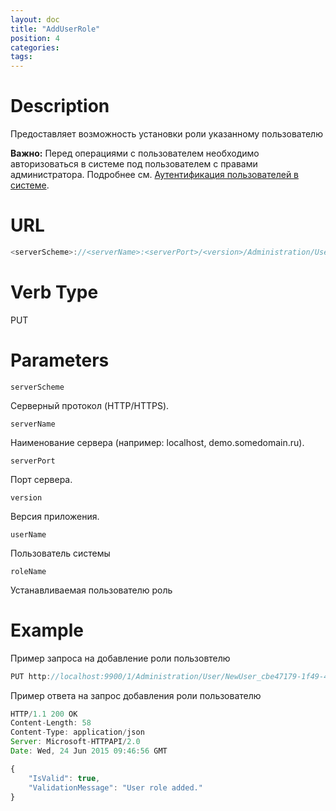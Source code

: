 ```yaml
---
layout: doc
title: "AddUserRole"
position: 4 
categories: 
tags:
---
```


# Description

Предоставляет возможность установки роли указанному пользователю

**Важно:** Перед операциями с пользователем необходимо авторизоваться в системе под пользователем
с правами администратора. Подробнее см. [Аутентификация пользователей в системе](../../SignInApi/SignInInternal).

# URL
```js
<serverScheme>://<serverName>:<serverPort>/<version>/Administration/User/<userName>/Roles/<roleName>
```

# Verb Type

PUT

# Parameters

`serverScheme`

Серверный протокол (HTTP/HTTPS).

`serverName`

Наименование сервера (например: localhost, demo.somedomain.ru).

`serverPort`

Порт сервера.

`version`

Версия приложения.

`userName`

Пользователь системы

`roleName`

Устанавливаемая пользователю роль

# Example

Пример запроса на добавление роли пользовтелю

```js
PUT http://localhost:9900/1/Administration/User/NewUser_cbe47179-1f49-4a32-ab4c-d6e2d4f0e673/Roles/TestRoleb4cbc098-b509-40a8-9c54-bf2772303d3d
```

Пример ответа на запрос добавления роли пользователю

```js
HTTP/1.1 200 OK
Content-Length: 58
Content-Type: application/json
Server: Microsoft-HTTPAPI/2.0
Date: Wed, 24 Jun 2015 09:46:56 GMT

{
	"IsValid": true,
	"ValidationMessage": "User role added."
}
```
